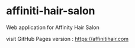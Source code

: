 # affiniti-hair-salon
Web application for Affinity Hair Salon 

visit GitHub Pages version : https://affinitihair.com

